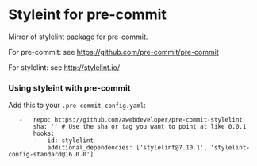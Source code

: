 Styleint for pre-commit
========================

Mirror of stylelint package for pre-commit.

For pre-commit: see https://github.com/pre-commit/pre-commit

For stylelint: see http://stylelint.io/


### Using styleint with pre-commit

Add this to your `.pre-commit-config.yaml`:

```
   -   repo: https://github.com/awebdeveloper/pre-commit-stylelint
       sha: '' # Use the sha or tag you want to point at like 0.0.1
       hooks:
       -   id: stylelint
           additional_dependencies: ['stylelint@7.10.1', 'stylelint-config-standard@16.0.0']
 ```


